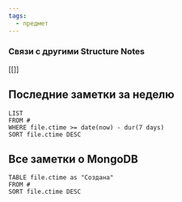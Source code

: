 ```yaml
---
tags:
  - предмет
---
```

### Связи с другими Structure Notes

[[]]

## Последние заметки за неделю

```dataview
LIST
FROM #  
WHERE file.ctime >= date(now) - dur(7 days)
SORT file.ctime DESC
```

## Все заметки о MongoDB

```dataview
TABLE file.ctime as "Создана"
FROM # 
SORT file.ctime DESC
```
